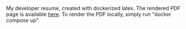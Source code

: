 My developer resume, created with dockerized latex.
The rendered PDF page is available [here](https://github.com/WilhelmKraetzig1996/resume/blob/main/main.pdf).
To render the PDF locally, simply run "docker compose up".

